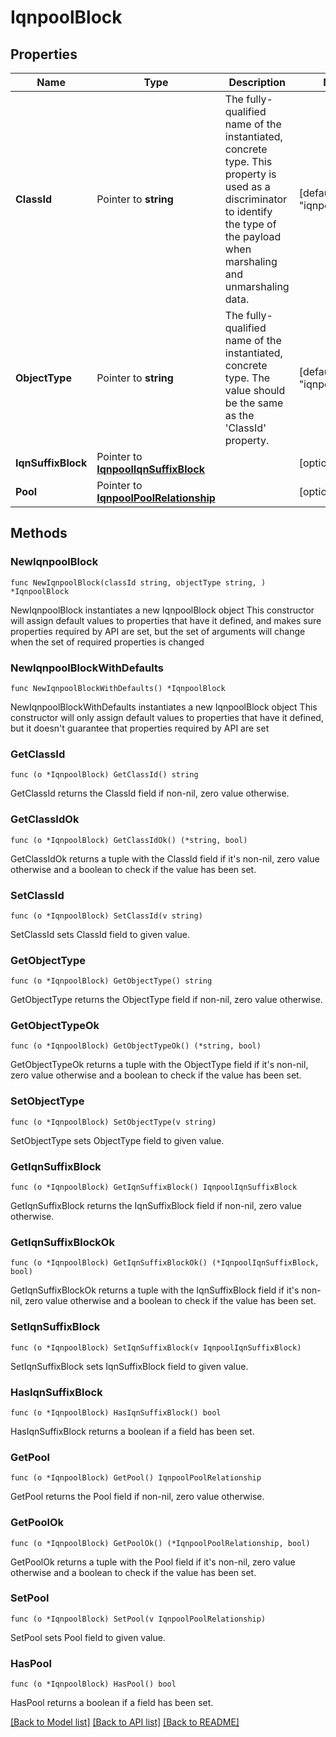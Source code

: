 # IqnpoolBlock

## Properties

Name | Type | Description | Notes
------------ | ------------- | ------------- | -------------
**ClassId** | Pointer to **string** | The fully-qualified name of the instantiated, concrete type. This property is used as a discriminator to identify the type of the payload when marshaling and unmarshaling data. | [default to "iqnpool.Block"]
**ObjectType** | Pointer to **string** | The fully-qualified name of the instantiated, concrete type. The value should be the same as the &#39;ClassId&#39; property. | [default to "iqnpool.Block"]
**IqnSuffixBlock** | Pointer to [**IqnpoolIqnSuffixBlock**](IqnpoolIqnSuffixBlock.md) |  | [optional] 
**Pool** | Pointer to [**IqnpoolPoolRelationship**](IqnpoolPoolRelationship.md) |  | [optional] 

## Methods

### NewIqnpoolBlock

`func NewIqnpoolBlock(classId string, objectType string, ) *IqnpoolBlock`

NewIqnpoolBlock instantiates a new IqnpoolBlock object
This constructor will assign default values to properties that have it defined,
and makes sure properties required by API are set, but the set of arguments
will change when the set of required properties is changed

### NewIqnpoolBlockWithDefaults

`func NewIqnpoolBlockWithDefaults() *IqnpoolBlock`

NewIqnpoolBlockWithDefaults instantiates a new IqnpoolBlock object
This constructor will only assign default values to properties that have it defined,
but it doesn't guarantee that properties required by API are set

### GetClassId

`func (o *IqnpoolBlock) GetClassId() string`

GetClassId returns the ClassId field if non-nil, zero value otherwise.

### GetClassIdOk

`func (o *IqnpoolBlock) GetClassIdOk() (*string, bool)`

GetClassIdOk returns a tuple with the ClassId field if it's non-nil, zero value otherwise
and a boolean to check if the value has been set.

### SetClassId

`func (o *IqnpoolBlock) SetClassId(v string)`

SetClassId sets ClassId field to given value.


### GetObjectType

`func (o *IqnpoolBlock) GetObjectType() string`

GetObjectType returns the ObjectType field if non-nil, zero value otherwise.

### GetObjectTypeOk

`func (o *IqnpoolBlock) GetObjectTypeOk() (*string, bool)`

GetObjectTypeOk returns a tuple with the ObjectType field if it's non-nil, zero value otherwise
and a boolean to check if the value has been set.

### SetObjectType

`func (o *IqnpoolBlock) SetObjectType(v string)`

SetObjectType sets ObjectType field to given value.


### GetIqnSuffixBlock

`func (o *IqnpoolBlock) GetIqnSuffixBlock() IqnpoolIqnSuffixBlock`

GetIqnSuffixBlock returns the IqnSuffixBlock field if non-nil, zero value otherwise.

### GetIqnSuffixBlockOk

`func (o *IqnpoolBlock) GetIqnSuffixBlockOk() (*IqnpoolIqnSuffixBlock, bool)`

GetIqnSuffixBlockOk returns a tuple with the IqnSuffixBlock field if it's non-nil, zero value otherwise
and a boolean to check if the value has been set.

### SetIqnSuffixBlock

`func (o *IqnpoolBlock) SetIqnSuffixBlock(v IqnpoolIqnSuffixBlock)`

SetIqnSuffixBlock sets IqnSuffixBlock field to given value.

### HasIqnSuffixBlock

`func (o *IqnpoolBlock) HasIqnSuffixBlock() bool`

HasIqnSuffixBlock returns a boolean if a field has been set.

### GetPool

`func (o *IqnpoolBlock) GetPool() IqnpoolPoolRelationship`

GetPool returns the Pool field if non-nil, zero value otherwise.

### GetPoolOk

`func (o *IqnpoolBlock) GetPoolOk() (*IqnpoolPoolRelationship, bool)`

GetPoolOk returns a tuple with the Pool field if it's non-nil, zero value otherwise
and a boolean to check if the value has been set.

### SetPool

`func (o *IqnpoolBlock) SetPool(v IqnpoolPoolRelationship)`

SetPool sets Pool field to given value.

### HasPool

`func (o *IqnpoolBlock) HasPool() bool`

HasPool returns a boolean if a field has been set.


[[Back to Model list]](../README.md#documentation-for-models) [[Back to API list]](../README.md#documentation-for-api-endpoints) [[Back to README]](../README.md)


